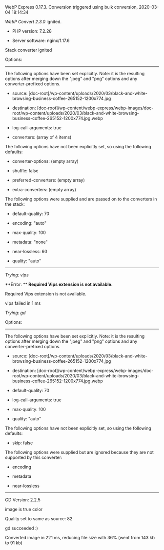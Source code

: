 WebP Express 0.17.3. Conversion triggered using bulk conversion, 2020-03-04 18:14:34

*WebP Convert 2.3.0*  ignited.
- PHP version: 7.2.28
- Server software: nginx/1.17.6

Stack converter ignited

Options:
------------
The following options have been set explicitly. Note: it is the resulting options after merging down the "jpeg" and "png" options and any converter-prefixed options.
- source: [doc-root]/wp-content/uploads/2020/03/black-and-white-browsing-business-coffee-265152-1200x774.jpg
- destination: [doc-root]/wp-content/webp-express/webp-images/doc-root/wp-content/uploads/2020/03/black-and-white-browsing-business-coffee-265152-1200x774.jpg.webp
- log-call-arguments: true
- converters: (array of 4 items)

The following options have not been explicitly set, so using the following defaults:
- converter-options: (empty array)
- shuffle: false
- preferred-converters: (empty array)
- extra-converters: (empty array)

The following options were supplied and are passed on to the converters in the stack:
- default-quality: 70
- encoding: "auto"
- max-quality: 100
- metadata: "none"
- near-lossless: 60
- quality: "auto"
------------


*Trying: vips* 

**Error: ** **Required Vips extension is not available.** 
Required Vips extension is not available.
vips failed in 1 ms

*Trying: gd* 

Options:
------------
The following options have been set explicitly. Note: it is the resulting options after merging down the "jpeg" and "png" options and any converter-prefixed options.
- source: [doc-root]/wp-content/uploads/2020/03/black-and-white-browsing-business-coffee-265152-1200x774.jpg
- destination: [doc-root]/wp-content/webp-express/webp-images/doc-root/wp-content/uploads/2020/03/black-and-white-browsing-business-coffee-265152-1200x774.jpg.webp
- default-quality: 70
- log-call-arguments: true
- max-quality: 100
- quality: "auto"

The following options have not been explicitly set, so using the following defaults:
- skip: false

The following options were supplied but are ignored because they are not supported by this converter:
- encoding
- metadata
- near-lossless
------------

GD Version: 2.2.5
image is true color
Quality set to same as source: 82
gd succeeded :)

Converted image in 221 ms, reducing file size with 36% (went from 143 kb to 91 kb)
